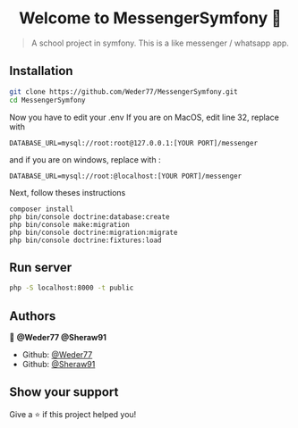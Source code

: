 <h1 align="center">Welcome to MessengerSymfony 👋</h1>
<p>
</p>

> A school project in symfony. This is a like messenger / whatsapp app.

## Installation

```sh
git clone https://github.com/Weder77/MessengerSymfony.git
cd MessengerSymfony
```
Now you have to edit your .env
If you are on MacOS, edit line 32, replace with 
```
DATABASE_URL=mysql://root:root@127.0.0.1:[YOUR PORT]/messenger
```
and if you are on windows, replace with :
```
DATABASE_URL=mysql://root:@localhost:[YOUR PORT]/messenger
```

Next, follow theses instructions

```
composer install
php bin/console doctrine:database:create
php bin/console make:migration
php bin/console doctrine:migration:migrate
php bin/console doctrine:fixtures:load
```

## Run server

```sh
php -S localhost:8000 -t public
```


## Authors

👤 **@Weder77 @Sheraw91**

* Github: [@Weder77](https://github.com/Weder77)
* Github: [@Sheraw91](https://github.com/Sheraw91)

## Show your support

Give a ⭐️ if this project helped you!

